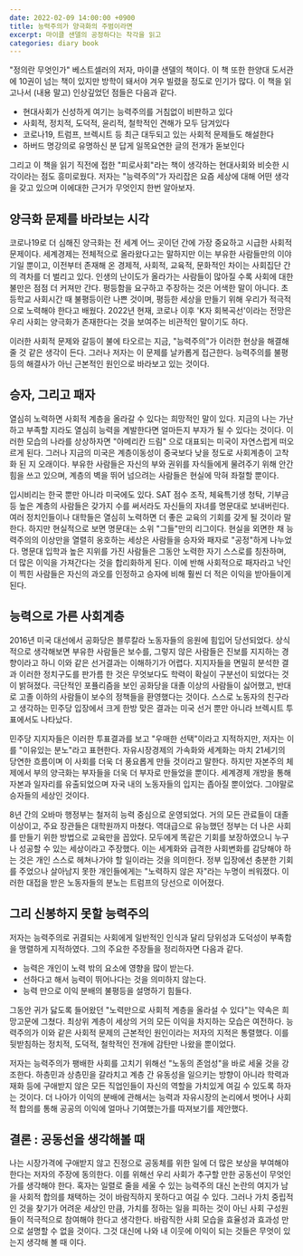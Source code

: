 ```yaml
---
date: 2022-02-09 14:00:00 +0900
title: 능력주의가 양극화의 주범이라면
excerpt: 마이클 샌델의 공정하다는 착각을 읽고
categories: diary book
---
```


"정의란 무엇인가" 베스트셀러의 저자, 마이클 샌델의 책이다. 이 책 또한 한양대 도서관에
10권이 넘는 책이 있지만 방학이 돼서야 겨우 빌렸을 정도로 인기가 많다.
이 책을 읽고나서 (내용 말고) 인상깊었던 점들은 다음과 같다.

* 현대사회가 신성하게 여기는 능력주의를 거침없이 비판하고 있다
* 사회적, 정치적, 도덕적, 윤리적, 철학적인 견해가 모두 담겨있다
* 코로나19, 트럼프, 브렉시트 등 최근 대두되고 있는 사회적 문제들도 해설한다
* 하버드 명강의로 유명하신 분 답게 일목요연한 글의 전개가 돋보인다

그리고 이 책을 읽기 직전에 접한 "피로사회"라는 책이 생각하는 현대사회와 비슷한
시각이라는 점도 흥미로웠다. 저자는 "능력주의"가 자리잡은 요즘 세상에 대해 어떤
생각을 갖고 있으며 이에대한 근거가 무엇인지 한번 알아보자.

## 양극화 문제를 바라보는 시각

코로나19로 더 심해진 양극화는 전 세계 어느 곳이던 간에 가장 중요하고 시급한 사회적 문제이다.
세계경제는 전체적으로 올라왔다고는 말하지만 이는 부유한 사람들만의 이야기일 뿐이고,
이전부터 존재해 온 경제적, 사회적, 교육적, 문화적인 차이는 사회집단 간의 격차를 더 벌리고 있다.
인생의 난이도가 올라가는 사람들이 많아질 수록 사회에 대한 불만은 점점 더 커져만 간다.
평등함을 요구하고 주장하는 것은 어색한 말이 아니다. 초등학교 사회시간 때 불평등이란
나쁜 것이며, 평등한 세상을 만들기 위해 우리가 적극적으로 노력해야 한다고 배웠다.
2022년 현재, 코로나 이후 'K자 회복곡선'이라는 전망은 우리 사회는 양극화가 존재한다는 것을
보여주는 비관적인 말이기도 하다.

이러한 사회적 문제와 갈등이 불에 타오르는 지금, "능력주의"가 이러한 현상을 해결해 줄 것 같은
생각이 든다. 그러나 저자는 이 문제를 날카롭게 접근한다. 능력주의를 불평등의 해결사가 아닌
근본적인 원인으로 바라보고 있는 것이다.

## 승자, 그리고 패자

열심히 노력하면 사회적 계층을 올라갈 수 있다는 희망적인 말이 있다. 지금의 나는 가난하고
부족할 지라도 열심히 능력을 계발한다면 얼마든지 부자가 될 수 있다는 것이다. 이러한 모습의
나라를 상상하자면 "아메리칸 드림" 으로 대표되는 미국이 자연스럽게 떠오르게 된다. 그러나
지금의 미국은 계층이동성이 중국보다 낮을 정도로 사회계층이 고착화 된 지 오래이다. 부유한
사람들은 자신의 부와 권위를 자식들에게 물려주기 위해 안간힘을 쓰고 있으며, 계층의 벽을
뛰어 넘으려는 사람들은 현실에 막혀 좌절할 뿐이다.

입시비리는 한국 뿐만 아니라 미국에도 있다. SAT 점수 조작, 체육특기생 청탁, 기부금 등 높은
계층의 사람들은 갖가지 수를 써서라도 자신들의 자녀를 명문대로 보내버린다. 여러 정치인들이나
대학들은 열심히 노력하면 더 좋은 교육의 기회를 갖게 될 것이라 말한다. 하지만 현실적으로 보면
명문대는 소위 "그들"만의 리그이다. 현실을 외면한 채 능력주의의 이상만을 열렬히 옹호하는 세상은
사람들을 승자와 패자로 "공정"하게 나누었다. 명문대 입학과 높은 지위를 가진 사람들은
그동안 노력한 자기 스스로를 칭찬하며, 더 많은 이익을 가져간다는 것을 합리화하게 된다.
이에 반해 사회적으로 패자라고 낙인이 찍힌 사람들은 자신의 과오를 인정하고 승자에 비해 훨씬
더 적은 이익을 받아들이게 된다.

## 능력으로 가른 사회계층

2016년 미국 대선에서 공화당은 블루칼라 노동자들의 응원에 힘입어 당선되었다. 상식적으로
생각해보면 부유한 사람들은 보수를, 그렇지 않은 사람들은 진보를 지지하는 경향이라고 하니
이와 같은 선거결과는 이해하기가 어렵다. 지지자들을 면밀히 분석한 결과 이러한 정치구도를
판가름 한 것은 무엇보다도 학력이 확실이 구분선이 되었다는 것이 밝혀졌다. 극단적인 포퓰리즘을
보인 공화당을 대졸 이상의 사람들이 싫어했고, 반대로 고졸 이하의 사람들이 보수의 정책들을
환영했다는 것이다. 스스로 노동자의 친구라고 생각하는 민주당 입장에서 크게 한방 맞은 결과는
미국 선거 뿐만 아니라 브렉시트 투표에서도 나타났다.

민주당 지지자들은 이러한 투표결과를 보고 "우매한 선택"이라고 지적하지만, 저자는 이를
"이유있는 분노"라고 표현한다. 자유시장경제의 가속화와 세계화는 마치 21세기의 당연한 흐름이며
이 사회를 더욱 더 풍요롭게 만들 것이라고 말한다. 하지만 자본주의 체제에서 부의 양극화는
부자들을 더욱 더 부자로 만들었을 뿐이다. 세계경제 개방을 통해 자본과 일자리를 유출되었으며
자국 내의 노동자들의 입지는 좁아질 뿐이었다. 그야말로 승자들의 세상인 것이다.

8년 간의 오바마 행정부는 철저히 능력 중심으로 운영되었다. 거의 모든 관료들이 대졸 이상이고,
주요 장관들은 대학원까지 마쳤다. 역대급으로 유능했던 정부는 더 나은 사회를 만들기 위한
방법으로 교육만을 꼽았다. 모두에게 똑같은 기회를 보장하였으니 누구나 성공할 수 있는
세상이라고 주장했다. 이는 세계화와 급격한 사회변화를 감당해야 하는 것은 개인 스스로
헤쳐나가야 할 일이라는 것을 의미한다. 정부 입장에선 충분한 기회를 주었으나 살아남지 못한
개인들에게는 "노력하지 않은 자"라는 누명이 씌워졌다. 이러한 대접을 받은 노동자들의 분노는
트럼프의 당선으로 이어졌다.

## 그리 신봉하지 못할 능력주의

저자는 능력주의로 귀결되는 사회에게 일반적인 인식과 달리 당위성과 도덕성이 부족함을
맹렬하게 지적하였다. 그의 주요한 주장들을 정리하자면 다음과 같다.

* 능력은 개인이 노력 밖의 요소에 영향을 많이 받는다.
* 선하다고 해서 능력이 뛰어나다는 것을 의미하지 않는다.
* 능력 만으로 이익 분배의 불평등을 설명하기 힘들다.

그동안 귀가 닳도록 들어왔던 "노력만으로 사회적 계층을 올라설 수 있다"는 약속은
희망고문에 그쳤다. 최상위 계층이 세상의 거의 모든 이익을 차지하는 모습은 여전하다.
능력주의가 이와 같은 사회적 문제의 근본적인 원인이라는 저자의 지적은 통렬했다.
이를 뒷받침하는 정치적, 도덕적, 철학적인 전개에 감탄만 나왔을 뿐이었다.

저자는 능력주의가 팽배한 사회를 고치기 위해선 "노동의 존엄성"을 바로 세울 것을 강조한다.
하층민과 상층민을 갈라치고 계층 간 유동성을 일으키는 방향이 아니라 학력과 재화 등에
구애받지 않은 모든 직업인들이 자신의 역할을 가치있게 여길 수 있도록 하자는 것이다.
더 나아가 이익의 분배에 관해서는 능력과 자유시장의 논리에서 벗어나 사회적 합의를 통해
공공의 이익에 얼마나 기여했는가를 따져보기를 제안했다.

## 결론 : 공동선을 생각해볼 때

나는 시장가격에 구애받지 않고 진정으로 공동체를 위한 일에 더 많은 보상을 부여해야 한다는
저자의 주장에 동의한다. 이를 위해선 우리 사회가 추구할 만한 공동선이 무엇인가를 생각해야
한다. 혹자는 일렬로 줄을 세울 수 있는 능력주의 대신 논란의 여지가 남을 사회적 합의를
채택하는 것이 바람직하지 못하다고 여길 수 있다. 그러나 가치 중립적인 것을 찾기가 어려운
세상인 만큼, 가치를 정하는 일을 피하는 것이 아닌 사회 구성원들이 적극적으로 참여해야 한다고
생각한다. 바람직한 사회 모습을 효율성과 효과성 만으로 설명할 수 없을 것이다.
그것 대신에 나와 내 이웃에 이익이 되는 것들은 무엇이 있는지 생각해 볼 때 이다.